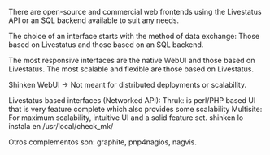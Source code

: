 There are open-source and commercial web frontends using the Livestatus API or an SQL backend available to suit any needs.

The choice of an interface starts with the method of data exchange: Those based on Livestatus and those based on an SQL backend.

The most responsive interfaces are the native WebUI and those based on Livestatus. The most scalable and flexible are those based on Livestatus.


Shinken WebUI -> Not meant for distributed deployments or scalability.


Livestatus based interfaces (Networked API):
  Thruk: is perl/PHP based UI that is very feature complete which also provides some scalability
  Multisite: For maximum scalability, intuitive UI and a solid feature set. shinken lo instala en /usr/local/check_mk/

Otros complementos son: graphite, pnp4nagios, nagvis.

